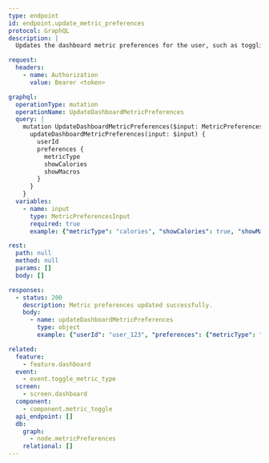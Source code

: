 ```yaml
---
type: endpoint
id: endpoint.update_metric_preferences
protocol: GraphQL
description: |
  Updates the dashboard metric preferences for the user, such as toggling UI metric types.

request:
  headers:
    - name: Authorization
      value: Bearer <token>

graphql:
  operationType: mutation
  operationName: UpdateDashboardMetricPreferences
  query: |
    mutation UpdateDashboardMetricPreferences($input: MetricPreferencesInput!) {
      updateDashboardMetricPreferences(input: $input) {
        userId
        preferences {
          metricType
          showCalories
          showMacros
        }
      }
    }
  variables:
    - name: input
      type: MetricPreferencesInput
      required: true
      example: {"metricType": "calories", "showCalories": true, "showMacros": false}

rest:
  path: null
  method: null
  params: []
  body: []

responses:
  - status: 200
    description: Metric preferences updated successfully.
    body:
      - name: updateDashboardMetricPreferences
        type: object
        example: {"userId": "user_123", "preferences": {"metricType": "calories", "showCalories": true, "showMacros": false}}

related:
  feature:
    - feature.dashboard
  event:
    - event.toggle_metric_type
  screen:
    - screen.dashboard
  component:
    - component.metric_toggle
  api_endpoint: []
  db:
    graph:
      - node.metricPreferences
    relational: []
---
```

